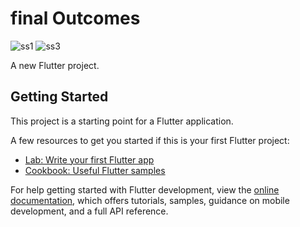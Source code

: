 # final Outcomes
![ss1](https://github.com/user-attachments/assets/4b676e77-d84f-4049-b844-000e330b30f2)
![ss3](https://github.com/user-attachments/assets/c80bd483-9497-4210-9b14-f37516f70581)



A new Flutter project.

## Getting Started

This project is a starting point for a Flutter application.

A few resources to get you started if this is your first Flutter project:

- [Lab: Write your first Flutter app](https://docs.flutter.dev/get-started/codelab)
- [Cookbook: Useful Flutter samples](https://docs.flutter.dev/cookbook)

For help getting started with Flutter development, view the
[online documentation](https://docs.flutter.dev/), which offers tutorials,
samples, guidance on mobile development, and a full API reference.
